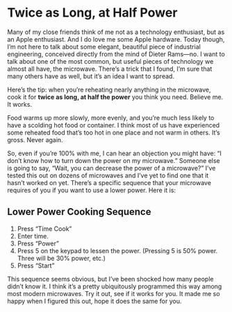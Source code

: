 # Twice as Long, at Half Power
Many of my close friends think of me not as a technology enthusiast, but as an Apple enthusiast. And I do love me some Apple hardware. Today though, I’m not here to talk about some elegant, beautiful piece of industrial engineering, conceived directly from the mind of Dieter Rams—no. I want to talk about one of the most common, but useful pieces of technology we almost all have‚ the microwave. There’s a trick that I found, I’m sure that many others have as well, but it’s an idea I want to spread. 

Here’s the tip: when you’re reheating nearly anything in the microwave, cook it for **twice as long, at half the power** you think you need. Believe me. It works. 

Food warms up more slowly, more evenly, and you’re much less likely to have a scolding hot food or container. I think most of us have experienced some reheated food that’s too hot in one place and not warm in others. It’s gross. Never again. 

So, even if you’re 100% with me, I can hear an objection you might have: “I don’t know how to turn down the power on my microwave.” Someone else is going to say, “Wait, you can decrease the power of a microwave?” I’ve tested this out on dozens of microwaves and I’ve yet to find one that it hasn’t worked on yet. There’s a specific sequence that your microwave requires of you if you want to use a lower power. Here it is: 

## Lower Power Cooking Sequence
1. Press “Time Cook”
2. Enter time.
3. Press “Power”
4. Press 5 on the keypad to lessen the power. 
(Pressing 5 is 50% power. Three will be 30% power, etc.)
5. Press “Start”

This sequence seems obvious, but I’ve been shocked how many people didn’t know it. I think it’s a pretty ubiquitously programmed this way among most modern microwaves. Try it out, see if it works for you. It made me so happy when I figured this out, hope it does the same for you.

 